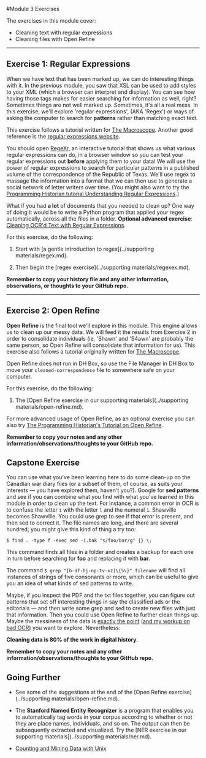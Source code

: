 #Module 3 Exercises

The exercises in this module cover:

+ Cleaning text with regular expressions
+ Cleaning files with Open Refine

-----

## Exercise 1: Regular Expressions

When we have text that has been marked up, we can do interesting things with it. In the previous module, you saw that XSL can be used to add styles to your XML (which a browser can interpret and display). You can see how having those tags makes for easier searching for information as well, right? Sometimes things are not well marked up. Sometimes, it's all a real mess. In this exercise, we'll explore 'regular expressions', (AKA 'Regex') or ways of asking the computer to search for **patterns** rather than matching exact text.

This exercise follows a tutorial written for [The Macroscope](http://themacroscope.org). Another good reference is the [regular expressions website](http://www.regular-expressions.info/).

You should open [RegeXr](http://www.regexr.com/), an interactive tutorial that shows us what various regular expressions can do, in a browser window so you can test your regular expressions out **before** applying them to your data! We will use the power of regular expressions to search for particular patterns in a published volume of the correspondence of the Republic of Texas. We'll use regex to massage the information into a format that we can then use to generate a social network of letter writers over time. (You might also want to try the [Programming Historian tutorial Understanding Regular Expressions](http://programminghistorian.org/lessons/understanding-regular-expressions).)

What if you had **a lot** of documents that you needed to clean up? One way of doing it would be to write a Python program that applied your regex automatically, across all the files in a folder. **Optional advanced exercise**: [Cleaning OCR'd Text with Regular Expressions](http://programminghistorian.org/lessons/cleaning-ocrd-text-with-regular-expressions).

For this exercise, do the following: 

1. Start with [a gentle introduction to regex](../supporting materials/regex.md).

2. Then begin the [regex exercise](../supporting materials/regexex.md).

**Remember to copy your history file and any other information, observations, or thoughts to your GitHub repo.**

-----

## Exercise 2: Open Refine

**Open Refine** is the final tool we'll explore in this module. This engine allows us to clean up our messy data. We will feed it the results from Exercise 2 in order to consolidate individuals (ie. 'Shawn' and 'S4awn' are probably the same person, so Open Refine will consolidate that information for us). This exercise also follows a tutorial originally written for [The Macroscope](http://themacroscope.org).

Open Refine does not run in DH Box, so use the File Manager in DH Box to move your `cleaned-correspondence` file to somewhere safe on your computer.

For this exercise, do the following: 

1. The [Open Refine exercise in our supporting materials](../supporting materials/open-refine.md).

For more advanced usage of Open Refine, as an optional exercise you can also try [The Programming Historian's Tutorial on Open Refine](http://programminghistorian.org/lessons/cleaning-data-with-openrefine).

**Remember to copy your notes and any other information/observations/thoughts to your GitHub repo.**

## Capstone Exercise

You can use what you've been learning here to do some clean-up on the Canadian war diary files (or a subset of them, of course, as suits your interests &mdash; you have explored them, haven't you?). Google for **sed patterns** and see if you can combine what you find with what you've learned in this module in order to clean up the text. For instance, a common error in OCR is to confuse the letter `i` with the letter `l` and the numeral `1`. Shawville becomes Shawvllle. You could use grep to see if that error is present, and then sed to correct it. The file names are long, and there are several hundred; you might give this kind of thing a try too:

`$ find . -type f -exec sed -i.bak "s/foo/bar/g" {} \;`

This command finds all files in a folder and creates a backup for each one in turn before searching for **foo** and replacing it with **bar**.

The command `$ grep "[b-df-hj-np-tv-xz]\{5\}" filename` will find all instances of strings of five consonants or more, which can be useful to give you an idea of what kinds of sed patterns to write.

Maybe, if you inspect the PDF and the txt files together, you can figure out patterns that set off interesting things in say the classified ads or the editorials &mdash; and then write some grep and sed to create new files with just that information. Then you could use Open Refine to further clean things up. Maybe the messiness of the data is [exactly the point](https://smgprojects.github.io/experiment-bad-equity/) ([and my workup on bad OCR](https://smgprojects.github.io/experiment-determining-bad-ocr-via-automated-spellcheck/)) you want to explore. Nevertheless:

**Cleaning data is 80% of the work in digital history.**

**Remember to copy your notes and any other information/observations/thoughts to your GitHub repo.**

## Going Further

+ See some of the suggestions at the end of the [Open Refine exercise](../supporting materials/open-refine.md).

+ The **Stanford Named Entity Recognizer** is a program that enables you to automatically tag words in your corpus according to whether or not they are place names, individuals, and so on. The output can then be subsequently extracted and visualized. Try the [NER exercise in our supporting materials](../supporting materials/ner.md).

+ [Counting and Mining Data with Unix](http://programminghistorian.org/lessons/research-data-with-unix)
